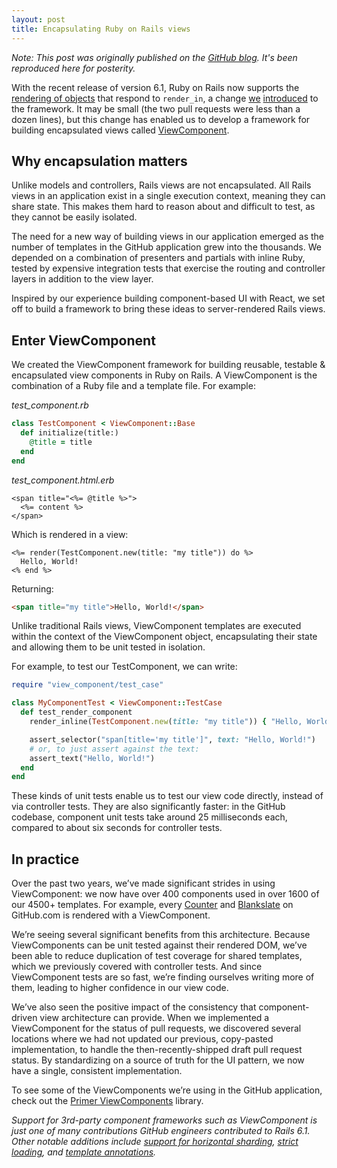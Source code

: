 ```yaml
---
layout: post
title: Encapsulating Ruby on Rails views
---
```


_Note: This post was originally published on the [GitHub blog](https://github.blog/). It's been reproduced here for posterity._

With the recent release of version 6.1, Ruby on Rails now supports the [rendering of objects](https://guides.rubyonrails.org/layouts_and_rendering.html#rendering-objects) that respond to `render_in`, a change [we](https://github.com/rails/rails/pull/36388) [introduced](https://github.com/rails/rails/pull/37919) to the framework. It may be small (the two pull requests were less than a dozen lines), but this change has enabled us to develop a framework for building encapsulated views called [ViewComponent](https://github.com/github/view_component).

## Why encapsulation matters

Unlike models and controllers, Rails views are not encapsulated. All Rails views in an application exist in a single execution context, meaning they can share state. This makes them hard to reason about and difficult to test, as they cannot be easily isolated.

The need for a new way of building views in our application emerged as the number of templates in the GitHub application grew into the thousands. We depended on a combination of presenters and partials with inline Ruby, tested by expensive integration tests that exercise the routing and controller layers in addition to the view layer.

Inspired by our experience building component-based UI with React, we set off to build a framework to bring these ideas to server-rendered Rails views.

## Enter ViewComponent

We created the ViewComponent framework for building reusable, testable & encapsulated view components in Ruby on Rails. A ViewComponent is the combination of a Ruby file and a template file. For example:

_test_component.rb_

```ruby
class TestComponent < ViewComponent::Base
  def initialize(title:)
    @title = title
  end
end
```

_test_component.html.erb_

```erb
<span title="<%= @title %>">
  <%= content %>
</span>
```

Which is rendered in a view:

```erb
<%= render(TestComponent.new(title: "my title")) do %>
  Hello, World!
<% end %>
```

Returning:

```html
<span title="my title">Hello, World!</span>
```

Unlike traditional Rails views, ViewComponent templates are executed within the context of the ViewComponent object, encapsulating their state and allowing them to be unit tested in isolation.

For example, to test our TestComponent, we can write:

```ruby
require "view_component/test_case"

class MyComponentTest < ViewComponent::TestCase
  def test_render_component
    render_inline(TestComponent.new(title: "my title")) { "Hello, World!" }

    assert_selector("span[title='my title']", text: "Hello, World!")
    # or, to just assert against the text:
    assert_text("Hello, World!")
  end
end
```

These kinds of unit tests enable us to test our view code directly, instead of via controller tests. They are also significantly faster: in the GitHub codebase, component unit tests take around 25 milliseconds each, compared to about six seconds for controller tests.

## In practice

Over the past two years, we’ve made significant strides in using ViewComponent: we now have over 400 components used in over 1600 of our 4500+ templates. For example, every [Counter](https://primer.style/view-components/components/counter) and [Blankslate](https://primer.style/view-components/components/blankslate) on GitHub.com is rendered with a ViewComponent.

We’re seeing several significant benefits from this architecture. Because ViewComponents can be unit tested against their rendered DOM, we’ve been able to reduce duplication of test coverage for shared templates, which we previously covered with controller tests. And since ViewComponent tests are so fast, we’re finding ourselves writing more of them, leading to higher confidence in our view code.

We’ve also seen the positive impact of the consistency that component-driven view architecture can provide. When we implemented a ViewComponent for the status of pull requests, we discovered several locations where we had not updated our previous, copy-pasted implementation, to handle the then-recently-shipped draft pull request status. By standardizing on a source of truth for the UI pattern, we now have a single, consistent implementation.

To see some of the ViewComponents we’re using in the GitHub application, check out the [Primer ViewComponents](https://primer.style/view-components/) library.

_Support for 3rd-party component frameworks such as ViewComponent is just one of many contributions GitHub engineers contributed to Rails 6.1. Other notable additions include [support for horizontal sharding](https://github.com/rails/rails/pull/38531), [strict loading](https://github.com/rails/rails/pull/37400), and [template annotations](https://github.com/rails/rails/pull/38848)._